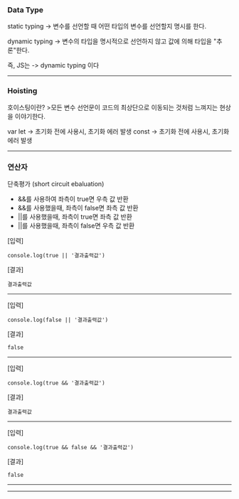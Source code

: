 


<H3>Data Type</H3>

static typing -> 변수를 선언할 때 어떤 타입의 변수를 선언할지 명시를 한다.

dynamic typing -> 변수의 타입을 명시적으로 선언하지 않고 값에 의해 타입을 "추론"한다.

즉, JS는 -> dynamic typing 이다

---

<H3>Hoisting</H3>
호이스팅이란?
>모든 변수 선언문이 코드의 최상단으로 이동되는 것처럼 느껴지는 현상을 이야기한다.

var
let -> 초기화 전에 사용시, 초기화 에러 발생
const -> 초기화 전에 사용시, 초기화 에러 발생

---

<H3>연산자</H3>

단축평가 (short circuit ebaluation)
- &&를 사용하여 좌측이 true면 우측 값 반환
- &&를 사용했을때, 좌측이 false면 좌측 값 반환
- ||를 사용했을때, 좌측이 true면 좌측 값 반환
- ||를 사용했을때, 좌측이 false면 우측 값 반환

[입력]
```
console.log(true || '결과출력값')
```
[결과]
```
결과출력값
```

---
[입력]
```
console.log(false || '결과출력값')
```
[결과]
```
false
```
---
[입력]
```
console.log(true && '결과출력값')
```
[결과]
```
결과출력값
```
---
[입력]
```
console.log(true && false && '결과출력값')
```
[결과]
```
false
```


---------------------------------------------------
-----------------------------------------------------------------------

